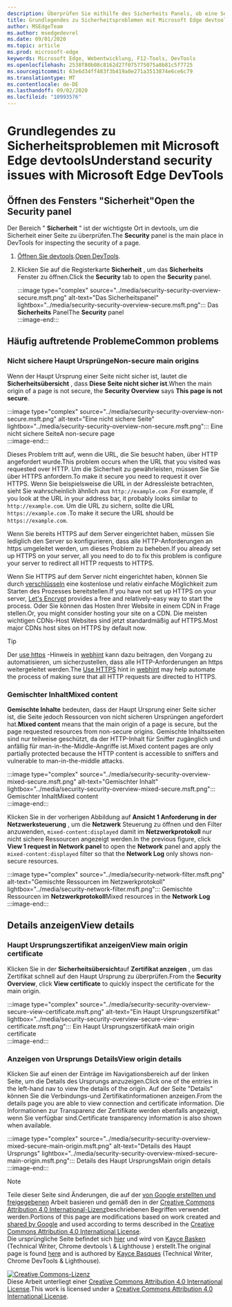 ```yaml
---
description: Überprüfen Sie mithilfe des Sicherheits Panels, ob eine Seite vollständig durch HTTPS geschützt ist.
title: Grundlegendes zu Sicherheitsproblemen mit Microsoft Edge devtools
author: MSEdgeTeam
ms.author: msedgedevrel
ms.date: 09/01/2020
ms.topic: article
ms.prod: microsoft-edge
keywords: Microsoft Edge, Webentwicklung, F12-Tools, DevTools
ms.openlocfilehash: 2538f80b08c8162d27f075775075a8b81c5f7725
ms.sourcegitcommit: 63e6d34ff483f3b419a0e271a3513874e6ce6c79
ms.translationtype: MT
ms.contentlocale: de-DE
ms.lasthandoff: 09/02/2020
ms.locfileid: "10993576"
---
```

<!-- Copyright Kayce Basques 

   Licensed under the Apache License, Version 2.0 (the "License");
   you may not use this file except in compliance with the License.
   You may obtain a copy of the License at

       https://www.apache.org/licenses/LICENSE-2.0

   Unless required by applicable law or agreed to in writing, software
   distributed under the License is distributed on an "AS IS" BASIS,
   WITHOUT WARRANTIES OR CONDITIONS OF ANY KIND, either express or implied.
   See the License for the specific language governing permissions and
   limitations under the License.  -->  





# <span data-ttu-id="cf8b6-104">Grundlegendes zu Sicherheitsproblemen mit Microsoft Edge devtools</span><span class="sxs-lookup"><span data-stu-id="cf8b6-104">Understand security issues with Microsoft Edge DevTools</span></span>   

  

<!--Use the **Security** Panel in [Microsoft Edge DevTools][MicrosoftEdgeDevTools] to make sure HTTPS is properly implemented on a page.  See **Why HTTPS Matters** to learn why every website should be protected with HTTPS, even sites that do not handle sensitive user data.  -->  

<!--todo: add section when why-https is available -->  

## <span data-ttu-id="cf8b6-105">Öffnen des Fensters "Sicherheit"</span><span class="sxs-lookup"><span data-stu-id="cf8b6-105">Open the Security panel</span></span>   

<span data-ttu-id="cf8b6-106">Der Bereich " **Sicherheit** " ist der wichtigste Ort in devtools, um die Sicherheit einer Seite zu überprüfen.</span><span class="sxs-lookup"><span data-stu-id="cf8b6-106">The **Security** panel is the main place in DevTools for inspecting the security of a page.</span></span>  

1.  <span data-ttu-id="cf8b6-107">[Öffnen Sie devtools][DevToolsOpen].</span><span class="sxs-lookup"><span data-stu-id="cf8b6-107">[Open DevTools][DevToolsOpen].</span></span>  
1.  <span data-ttu-id="cf8b6-108">Klicken Sie auf die Registerkarte **Sicherheit** , um das **Sicherheits** Fenster zu öffnen.</span><span class="sxs-lookup"><span data-stu-id="cf8b6-108">Click the **Security** tab to open the **Security** panel.</span></span>  
    
    :::image type="complex" source="../media/security-security-overview-secure.msft.png" alt-text="Das Sicherheitspanel" lightbox="../media/security-security-overview-secure.msft.png":::
       <span data-ttu-id="cf8b6-110">Das **Sicherheits** Panel</span><span class="sxs-lookup"><span data-stu-id="cf8b6-110">The **Security** panel</span></span>  
    :::image-end:::  
    
## <span data-ttu-id="cf8b6-111">Häufig auftretende Probleme</span><span class="sxs-lookup"><span data-stu-id="cf8b6-111">Common problems</span></span>   

### <span data-ttu-id="cf8b6-112">Nicht sichere Haupt Ursprünge</span><span class="sxs-lookup"><span data-stu-id="cf8b6-112">Non-secure main origins</span></span>   

<span data-ttu-id="cf8b6-113">Wenn der Haupt Ursprung einer Seite nicht sicher ist, lautet die **Sicherheitsübersicht** , dass **Diese Seite nicht sicher ist**.</span><span class="sxs-lookup"><span data-stu-id="cf8b6-113">When the main origin of a page is not secure, the **Security Overview** says **This page is not secure**.</span></span>  

:::image type="complex" source="../media/security-security-overview-non-secure.msft.png" alt-text="Eine nicht sichere Seite" lightbox="../media/security-security-overview-non-secure.msft.png":::
   <span data-ttu-id="cf8b6-115">Eine nicht sichere Seite</span><span class="sxs-lookup"><span data-stu-id="cf8b6-115">A non-secure page</span></span>  
:::image-end:::  

<span data-ttu-id="cf8b6-116">Dieses Problem tritt auf, wenn die URL, die Sie besucht haben, über HTTP angefordert wurde.</span><span class="sxs-lookup"><span data-stu-id="cf8b6-116">This problem occurs when the URL that you visited was requested over HTTP.</span></span>  <span data-ttu-id="cf8b6-117">Um die Sicherheit zu gewährleisten, müssen Sie Sie über HTTPS anfordern.</span><span class="sxs-lookup"><span data-stu-id="cf8b6-117">To make it secure you need to request it over HTTPS.</span></span>  <span data-ttu-id="cf8b6-118">Wenn Sie beispielsweise die URL in der Adressleiste betrachten, sieht Sie wahrscheinlich ähnlich aus `http://example.com` .</span><span class="sxs-lookup"><span data-stu-id="cf8b6-118">For example, if you look at the URL in your address bar, it probably looks similar to `http://example.com`.</span></span>  <span data-ttu-id="cf8b6-119">Um die URL zu sichern, sollte die URL `https://example.com` .</span><span class="sxs-lookup"><span data-stu-id="cf8b6-119">To make it secure the URL should be `https://example.com`.</span></span>  

<span data-ttu-id="cf8b6-120">Wenn Sie bereits HTTPS auf dem Server eingerichtet haben, müssen Sie lediglich den Server so konfigurieren, dass alle HTTP-Anforderungen an https umgeleitet werden, um dieses Problem zu beheben.</span><span class="sxs-lookup"><span data-stu-id="cf8b6-120">If you already set up HTTPS on your server, all you need to do to fix this problem is configure your server to redirect all HTTP requests to HTTPS.</span></span>  

<span data-ttu-id="cf8b6-121">Wenn Sie HTTPS auf dem Server nicht eingerichtet haben, können Sie durch [verschlüsseln][LetsEncrypt] eine ﻿kostenlose und relativ einfache Möglichkeit zum Starten des Prozesses bereitstellen.</span><span class="sxs-lookup"><span data-stu-id="cf8b6-121">If you have not set up HTTPS on your server, [Let's Encrypt][LetsEncrypt] provides a free and relatively-easy way to start the process.</span></span>  <span data-ttu-id="cf8b6-122">Oder Sie können das Hosten Ihrer Website in einem CDN in Frage stellen.</span><span class="sxs-lookup"><span data-stu-id="cf8b6-122">Or, you might consider hosting your site on a CDN.</span></span>  <span data-ttu-id="cf8b6-123">Die meisten wichtigen CDNs-Host Websites sind jetzt standardmäßig auf HTTPS.</span><span class="sxs-lookup"><span data-stu-id="cf8b6-123">Most major CDNs host sites on HTTPS by default now.</span></span>  

> [!TIP]
> <span data-ttu-id="cf8b6-124">Der [use https][WebhintUseHttps] -Hinweis in [webhint][Webhint] kann dazu beitragen, den Vorgang zu automatisieren, um sicherzustellen, dass alle HTTP-Anforderungen an https weitergeleitet werden.</span><span class="sxs-lookup"><span data-stu-id="cf8b6-124">The [Use HTTPS][WebhintUseHttps] hint in [webhint][Webhint] may help automate the process of making sure that all HTTP requests are directed to HTTPS.</span></span>  

### <span data-ttu-id="cf8b6-125">Gemischter Inhalt</span><span class="sxs-lookup"><span data-stu-id="cf8b6-125">Mixed content</span></span>   

<span data-ttu-id="cf8b6-126">**Gemischte Inhalte** bedeuten, dass der Haupt Ursprung einer Seite sicher ist, die Seite jedoch Ressourcen von nicht sicheren Ursprüngen angefordert hat.</span><span class="sxs-lookup"><span data-stu-id="cf8b6-126">**Mixed content** means that the main origin of a page is secure, but the page requested resources from non-secure origins.</span></span>  <span data-ttu-id="cf8b6-127">Gemischte Inhaltsseiten sind nur teilweise geschützt, da der HTTP-Inhalt für Sniffer zugänglich und anfällig für man-in-the-Middle-Angriffe ist.</span><span class="sxs-lookup"><span data-stu-id="cf8b6-127">Mixed content pages are only partially protected because the HTTP content is accessible to sniffers and vulnerable to man-in-the-middle attacks.</span></span>  

:::image type="complex" source="../media/security-security-overview-mixed-secure.msft.png" alt-text="Gemischter Inhalt" lightbox="../media/security-security-overview-mixed-secure.msft.png":::
   <span data-ttu-id="cf8b6-129">Gemischter Inhalt</span><span class="sxs-lookup"><span data-stu-id="cf8b6-129">Mixed content</span></span>  
:::image-end:::  

<span data-ttu-id="cf8b6-130">Klicken Sie in der vorherigen Abbildung auf **Ansicht 1 Anforderung in der Netzwerksteuerung** , um die **Netzwerk** Steuerung zu öffnen und den Filter anzuwenden, `mixed-content:displayed` damit im **Netzwerkprotokoll** nur nicht sichere Ressourcen angezeigt werden.</span><span class="sxs-lookup"><span data-stu-id="cf8b6-130">In the previous figure, click **View 1 request in Network panel** to open the **Network** panel and apply the `mixed-content:displayed` filter so that the **Network Log** only shows non-secure resources.</span></span>  

:::image type="complex" source="../media/security-network-filter.msft.png" alt-text="Gemischte Ressourcen im Netzwerkprotokoll" lightbox="../media/security-network-filter.msft.png":::
   <span data-ttu-id="cf8b6-132">Gemischte Ressourcen im **Netzwerkprotokoll**</span><span class="sxs-lookup"><span data-stu-id="cf8b6-132">Mixed resources in the **Network Log**</span></span>  
:::image-end:::  

## <span data-ttu-id="cf8b6-133">Details anzeigen</span><span class="sxs-lookup"><span data-stu-id="cf8b6-133">View details</span></span>   

### <span data-ttu-id="cf8b6-134">Haupt Ursprungszertifikat anzeigen</span><span class="sxs-lookup"><span data-stu-id="cf8b6-134">View main origin certificate</span></span>   

<span data-ttu-id="cf8b6-135">Klicken Sie in der **Sicherheitsübersicht**auf **Zertifikat anzeigen** , um das Zertifikat schnell auf den Haupt Ursprung zu überprüfen.</span><span class="sxs-lookup"><span data-stu-id="cf8b6-135">From the **Security Overview**, click **View certificate** to quickly inspect the certificate for the main origin.</span></span>  

:::image type="complex" source="../media/security-security-overview-secure-view-certificate.msft.png" alt-text="Ein Haupt Ursprungszertifikat" lightbox="../media/security-security-overview-secure-view-certificate.msft.png":::
   <span data-ttu-id="cf8b6-137">Ein Haupt Ursprungszertifikat</span><span class="sxs-lookup"><span data-stu-id="cf8b6-137">A main origin certificate</span></span>  
:::image-end:::  

### <span data-ttu-id="cf8b6-138">Anzeigen von Ursprungs Details</span><span class="sxs-lookup"><span data-stu-id="cf8b6-138">View origin details</span></span>   

<span data-ttu-id="cf8b6-139">Klicken Sie auf einen der Einträge im Navigationsbereich auf der linken Seite, um die Details des Ursprungs anzuzeigen.</span><span class="sxs-lookup"><span data-stu-id="cf8b6-139">Click one of the entries in the left-hand nav to view the details of the origin.</span></span>  <span data-ttu-id="cf8b6-140">Auf der Seite "Details" können Sie die Verbindungs-und Zertifikatinformationen anzeigen.</span><span class="sxs-lookup"><span data-stu-id="cf8b6-140">From the details page you are able to view connection and certificate information.</span></span>  <span data-ttu-id="cf8b6-141">Die Informationen zur Transparenz der Zertifikate werden ebenfalls angezeigt, wenn Sie verfügbar sind.</span><span class="sxs-lookup"><span data-stu-id="cf8b6-141">Certificate transparency information is also shown when available.</span></span>  

:::image type="complex" source="../media/security-security-overview-mixed-secure-main-origin.msft.png" alt-text="Details des Haupt Ursprungs" lightbox="../media/security-security-overview-mixed-secure-main-origin.msft.png":::
   <span data-ttu-id="cf8b6-143">Details des Haupt Ursprungs</span><span class="sxs-lookup"><span data-stu-id="cf8b6-143">Main origin details</span></span>  
:::image-end:::  

<!--  
 


-->  

<!-- links -->  

[MicrosoftEdgeDevTools]: ../../devtools-guide-chromium.md "Microsoft Edge (Chrom)-Entwicklertools | Microsoft docs"  
[DevToolsOpen]: ../open.md "Öffnen Sie Microsoft Edge devtools | Microsoft docs"  


[LetsEncrypt]: https://letsencrypt.org "Verschlüsseln-﻿kostenlose SSL/TLS-Zertifikate"  

[Webhint]: https://webhint.io "webhint"  
[WebhintUseHttps]: https://webhint.io/docs/user-guide/hints/hint-https-only "Verwenden von HTTPS | webhint-Dokumentation"  

<!--[mixed]: /web/fundamentals/security/prevent-mixed-content/what-is-mixed-content ""  -->

> [!NOTE]
> <span data-ttu-id="cf8b6-149">Teile dieser Seite sind Änderungen, die auf der [von Google erstellten und freigegebenen][GoogleSitePolicies] Arbeit basieren und gemäß den in der [Creative Commons Attribution 4,0 International-Lizenz][CCA4IL]beschriebenen Begriffen verwendet werden.</span><span class="sxs-lookup"><span data-stu-id="cf8b6-149">Portions of this page are modifications based on work created and [shared by Google][GoogleSitePolicies] and used according to terms described in the [Creative Commons Attribution 4.0 International License][CCA4IL].</span></span>  
> <span data-ttu-id="cf8b6-150">Die ursprüngliche Seite befindet sich [hier](https://developers.google.com/web/tools/chrome-devtools/security/index) und wird von [Kayce Basken][KayceBasques] (Technical Writer, Chrome devtools \ & Lighthouse \) erstellt.</span><span class="sxs-lookup"><span data-stu-id="cf8b6-150">The original page is found [here](https://developers.google.com/web/tools/chrome-devtools/security/index) and is authored by [Kayce Basques][KayceBasques] \(Technical Writer, Chrome DevTools \& Lighthouse\).</span></span>  

[![Creative Commons-Lizenz][CCby4Image]][CCA4IL]  
<span data-ttu-id="cf8b6-152">Diese Arbeit unterliegt einer [Creative Commons Attribution 4.0 International License][CCA4IL].</span><span class="sxs-lookup"><span data-stu-id="cf8b6-152">This work is licensed under a [Creative Commons Attribution 4.0 International License][CCA4IL].</span></span>  

[CCA4IL]: https://creativecommons.org/licenses/by/4.0  
[CCby4Image]: https://i.creativecommons.org/l/by/4.0/88x31.png  
[GoogleSitePolicies]: https://developers.google.com/terms/site-policies  
[KayceBasques]: https://developers.google.com/web/resources/contributors/kaycebasques  
